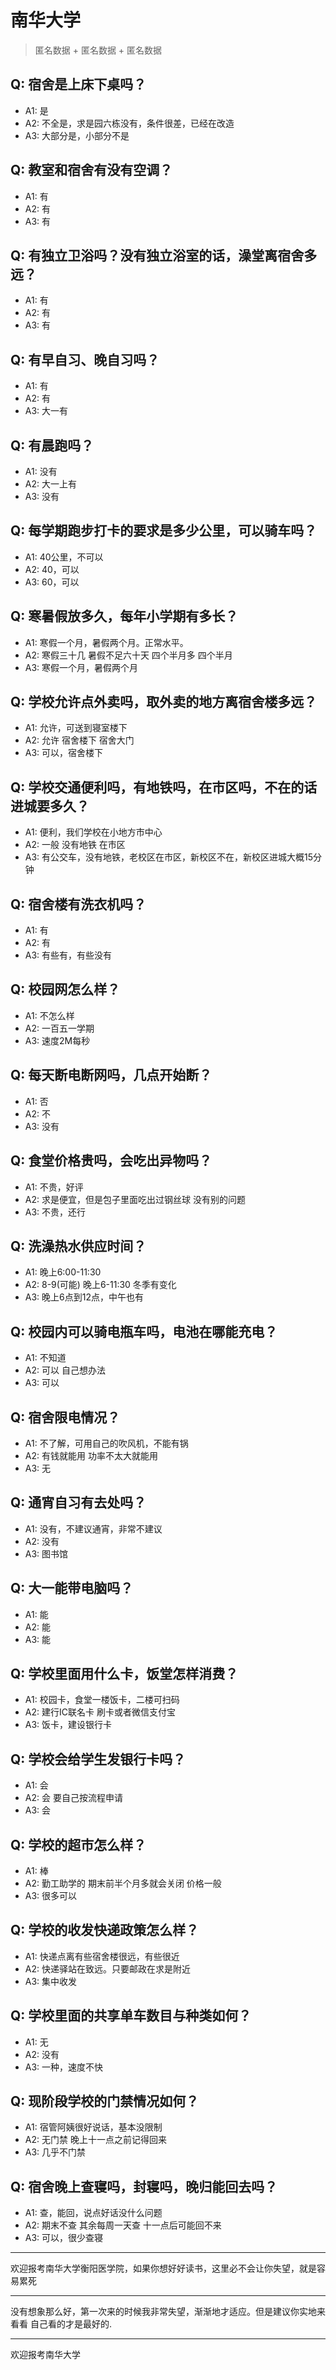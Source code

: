 # 南华大学
> 匿名数据 + 匿名数据 + 匿名数据
## Q: 宿舍是上床下桌吗？
- A1: 是
- A2: 不全是，求是园六栋没有，条件很差，已经在改造
- A3: 大部分是，小部分不是
## Q: 教室和宿舍有没有空调？
- A1: 有
- A2: 有
- A3: 有
## Q: 有独立卫浴吗？没有独立浴室的话，澡堂离宿舍多远？
- A1: 有
- A2: 有
- A3: 有
## Q: 有早自习、晚自习吗？
- A1: 有
- A2: 有
- A3: 大一有
## Q: 有晨跑吗？
- A1: 没有
- A2: 大一上有
- A3: 没有
## Q: 每学期跑步打卡的要求是多少公里，可以骑车吗？
- A1: 40公里，不可以
- A2: 40，可以
- A3: 60，可以
## Q: 寒暑假放多久，每年小学期有多长？
- A1: 寒假一个月，暑假两个月。正常水平。
- A2: 寒假三十几 暑假不足六十天 四个半月多 四个半月
- A3: 寒假一个月，暑假两个月
## Q: 学校允许点外卖吗，取外卖的地方离宿舍楼多远？
- A1: 允许，可送到寝室楼下
- A2: 允许 宿舍楼下 宿舍大门
- A3: 可以，宿舍楼下
## Q: 学校交通便利吗，有地铁吗，在市区吗，不在的话进城要多久？
- A1: 便利，我们学校在小地方市中心
- A2: 一般 没有地铁 在市区
- A3: 有公交车，没有地铁，老校区在市区，新校区不在，新校区进城大概15分钟
## Q: 宿舍楼有洗衣机吗？
- A1: 有
- A2: 有
- A3: 有些有，有些没有
## Q: 校园网怎么样？
- A1: 不怎么样
- A2: 一百五一学期
- A3: 速度2M每秒
## Q: 每天断电断网吗，几点开始断？
- A1: 否
- A2: 不
- A3: 没有
## Q: 食堂价格贵吗，会吃出异物吗？
- A1: 不贵，好评
- A2: 求是便宜，但是包子里面吃出过钢丝球 没有别的问题
- A3: 不贵，还行
## Q: 洗澡热水供应时间？
- A1: 晚上6:00-11:30
- A2: 8-9(可能) 晚上6-11:30 冬季有变化
- A3: 晚上6点到12点，中午也有
## Q: 校园内可以骑电瓶车吗，电池在哪能充电？
- A1: 不知道
- A2: 可以 自己想办法
- A3: 可以
## Q: 宿舍限电情况？
- A1: 不了解，可用自己的吹风机，不能有锅
- A2: 有钱就能用 功率不太大就能用
- A3: 无
## Q: 通宵自习有去处吗？
- A1: 没有，不建议通宵，非常不建议
- A2: 没有
- A3: 图书馆
## Q: 大一能带电脑吗？
- A1: 能
- A2: 能
- A3: 能
## Q: 学校里面用什么卡，饭堂怎样消费？
- A1: 校园卡，食堂一楼饭卡，二楼可扫码
- A2: 建行IC联名卡 刷卡或者微信支付宝
- A3: 饭卡，建设银行卡
## Q: 学校会给学生发银行卡吗？
- A1: 会
- A2: 会 要自己按流程申请
- A3: 会
## Q: 学校的超市怎么样？
- A1: 棒
- A2: 勤工助学的 期末前半个月多就会关闭 价格一般
- A3: 很多可以
## Q: 学校的收发快递政策怎么样？
- A1: 快递点离有些宿舍楼很远，有些很近
- A2: 快递驿站在致远。只要邮政在求是附近
- A3: 集中收发
## Q: 学校里面的共享单车数目与种类如何？
- A1: 无
- A2: 没有
- A3: 一种，速度不快
## Q: 现阶段学校的门禁情况如何？
- A1: 宿管阿姨很好说话，基本没限制
- A2: 无门禁 晚上十一点之前记得回来
- A3: 几乎不门禁
## Q: 宿舍晚上查寝吗，封寝吗，晚归能回去吗？
- A1: 查，能回，说点好话没什么问题
- A2: 期末不查 其余每周一天查 十一点后可能回不来
- A3: 可以，很少查寝
***
欢迎报考南华大学衡阳医学院，如果你想好好读书，这里必不会让你失望，就是容易累死
***
没有想象那么好，第一次来的时候我非常失望，渐渐地才适应。但是建议你实地来看看 自己看的才是最好的.
***
欢迎报考南华大学
